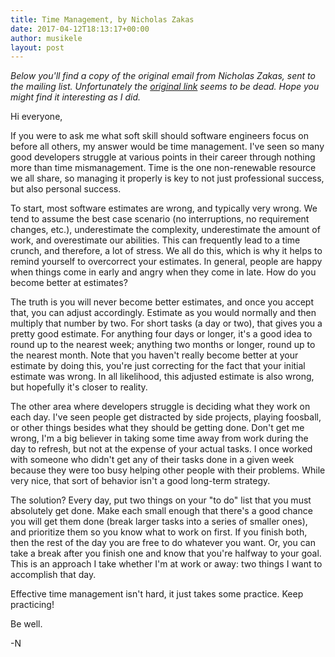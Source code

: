 ```yaml
---
title: Time Management, by Nicholas Zakas
date: 2017-04-12T18:13:17+00:00
author: musikele
layout: post
---
```


_Below you'll find a copy of the original email from Nicholas Zakas, sent to the mailing list. Unfortunately the [original link](https://www.nczonline.net/newsletter/archive/5afe08eb6f/) seems to be dead. Hope you might find it interesting as I did._

Hi everyone,

If you were to ask me what soft skill should software engineers focus on before all others, my answer would be time management. I've seen so many good developers struggle at various points in their career through nothing more than time mismanagement. Time is the one non-renewable resource we all share, so managing it properly is key to not just professional success, but also personal success.

To start, most software estimates are wrong, and typically very wrong. We tend to assume the best case scenario (no interruptions, no requirement changes, etc.), underestimate the complexity, underestimate the amount of work, and overestimate our abilities. This can frequently lead to a time crunch, and therefore, a lot of stress. We all do this, which is why it helps to remind yourself to overcorrect your estimates. In general, people are happy when things come in early and angry when they come in late. How do you become better at estimates?

The truth is you will never become better estimates, and once you accept that, you can adjust accordingly. Estimate as you would normally and then multiply that number by two. For short tasks (a day or two), that gives you a pretty good estimate. For anything four days or longer, it's a good idea to round up to the nearest week; anything two months or longer, round up to the nearest month. Note that you haven't really become better at your estimate by doing this, you're just correcting for the fact that your initial estimate was wrong. In all likelihood, this adjusted estimate is also wrong, but hopefully it's closer to reality.

The other area where developers struggle is deciding what they work on each day. I've seen people get distracted by side projects, playing foosball, or other things besides what they should be getting done. Don't get me wrong, I'm a big believer in taking some time away from work during the day to refresh, but not at the expense of your actual tasks. I once worked with someone who didn't get any of their tasks done in a given week because they were too busy helping other people with their problems. While very nice, that sort of behavior isn't a good long-term strategy.

The solution? Every day, put two things on your "to do" list that you must absolutely get done. Make each small enough that there's a good chance you will get them done (break larger tasks into a series of smaller ones), and prioritize them so you know what to work on first. If you finish both, then the rest of the day you are free to do whatever you want. Or, you can take a break after you finish one and know that you're halfway to your goal. This is an approach I take whether I'm at work or away: two things I want to accomplish that day. 

Effective time management isn't hard, it just takes some practice. Keep practicing!

Be well.

-N
